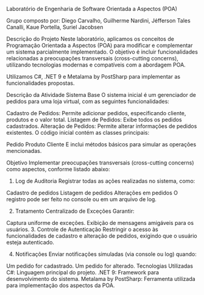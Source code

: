 Laboratório de Engenharia de Software Orientada a Aspectos (POA)

Grupo composto por: Diego Carvalho, Guilherme Nardini, Jéfferson Tales Canalli, Kaue Portella, Suriel Jacobsen

Descrição do Projeto
Neste laboratório, aplicamos os conceitos de Programação Orientada a Aspectos (POA) para modificar e complementar um sistema parcialmente implementado. O objetivo é incluir funcionalidades relacionadas a preocupações transversais (cross-cutting concerns), utilizando tecnologias modernas e compatíveis com a abordagem POA.

Utilizamos C#, .NET 9 e Metalama by PostSharp para implementar as funcionalidades propostas.

Descrição da Atividade
Sistema Base
O sistema inicial é um gerenciador de pedidos para uma loja virtual, com as seguintes funcionalidades:

Cadastro de Pedidos: Permite adicionar pedidos, especificando cliente, produtos e o valor total.
Listagem de Pedidos: Exibe todos os pedidos cadastrados.
Alteração de Pedidos: Permite alterar informações de pedidos existentes.
O código inicial contém as classes principais:

Pedido
Produto
Cliente
E inclui métodos básicos para simular as operações mencionadas.

Objetivo
Implementar preocupações transversais (cross-cutting concerns) como aspectos, conforme listado abaixo:

1. Log de Auditoria
Registrar todas as ações realizadas no sistema, como:

Cadastro de pedidos
Listagem de pedidos
Alterações em pedidos
O registro pode ser feito no console ou em um arquivo de log.

2. Tratamento Centralizado de Exceções
Garantir:

Captura uniforme de exceções.
Exibição de mensagens amigáveis para os usuários.
3. Controle de Autenticação
Restringir o acesso às funcionalidades de cadastro e alteração de pedidos, exigindo que o usuário esteja autenticado.

4. Notificações
Enviar notificações simuladas (via console ou log) quando:

Um pedido for cadastrado.
Um pedido for alterado.
Tecnologias Utilizadas
C#: Linguagem principal do projeto.
.NET 9: Framework para desenvolvimento do sistema.
Metalama by PostSharp: Ferramenta utilizada para implementação dos aspectos da POA.
